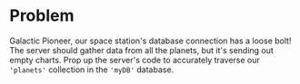 # Problem
Galactic Pioneer, our space station's database connection has a loose bolt! The server should gather data from all the planets, but it's sending out empty charts. Prop up the server's code to accurately traverse our `'planets'` collection in the `'myDB'` database.

